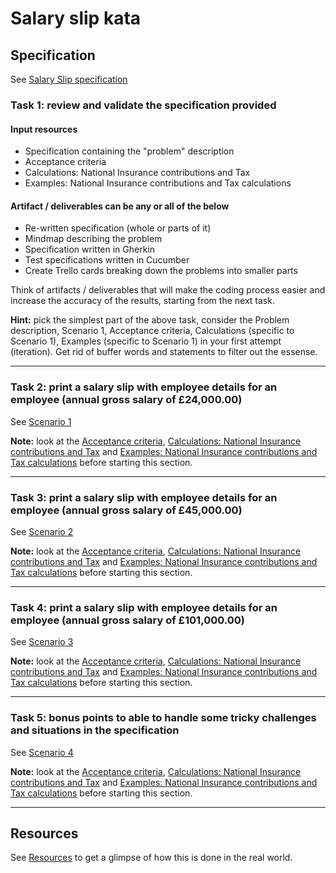 Salary slip kata
================

## Specification

See [Salary Slip specification](./specification.md)

### Task 1: review and validate the specification provided
   
#### Input resources
  
  - Specification containing the "problem" description
  - Acceptance criteria
  - Calculations: National Insurance contributions and Tax
  - Examples: National Insurance contributions and Tax calculations
 
#### Artifact / deliverables can be any or all of the below
  
  - Re-written specification (whole or parts of it)
  - Mindmap describing the problem
  - Specification written in Gherkin
  - Test specifications written in Cucumber
  - Create Trello cards breaking down the problems into smaller parts
  
Think of artifacts / deliverables that will make the coding process easier and increase the accuracy of the results, starting from the next task.

**Hint:** pick the simplest part of the above task, consider the Problem description, Scenario 1, Acceptance criteria, Calculations (specific to Scenario 1), Examples (specific to Scenario 1) in your first attempt (iteration). Get rid of buffer words and statements to filter out the essense.

---

### Task 2: print a salary slip with employee details for an employee (annual gross salary of £24,000.00)

See [Scenario 1](./specification.md#scenario-1-print-a-salary-slip-with-employee-details-for-an-employee-annual-gross-salary-of-2400000)

**Note:** look at the [Acceptance criteria](./specification.md#acceptance-criteria), [Calculations: National Insurance contributions and Tax](./specification.md#calculations-national-insurance-contributions-and-tax) and [Examples: National Insurance contributions and Tax calculations](./specification.md#examples-national-insurance-contributions-and-tax-calculations) before starting this section.

---

### Task 3: print a salary slip with employee details for an employee (annual gross salary of £45,000.00)

See [Scenario 2](./specification.md#scenario-2-print-a-salary-slip-with-employee-details-for-an-employee-annual-gross-salary-of-4500000)

**Note:** look at the [Acceptance criteria](./specification.md#acceptance-criteria), [Calculations: National Insurance contributions and Tax](./specification.md#calculations-national-insurance-contributions-and-tax) and [Examples: National Insurance contributions and Tax calculations](./specification.md#examples-national-insurance-contributions-and-tax-calculations) before starting this section.

---    

### Task 4: print a salary slip with employee details for an employee (annual gross salary of £101,000.00)

See [Scenario 3](./specification.md#scenario-3-print-a-salary-slip-with-employee-details-for-an-employee-annual-gross-salary-of-10100000)

**Note:** look at the [Acceptance criteria](./specification.md#acceptance-criteria), [Calculations: National Insurance contributions and Tax](./specification.md#calculations-national-insurance-contributions-and-tax) and [Examples: National Insurance contributions and Tax calculations](./specification.md#examples-national-insurance-contributions-and-tax-calculations) before starting this section.

---

### Task 5: bonus points to able to handle some tricky challenges and situations in the specification

See [Scenario 4](./specification.md#scenario-4-bonus-points-to-able-to-handle-some-tricky-challenges-and-situations-in-the-specification)

**Note:** look at the [Acceptance criteria](./specification.md#acceptance-criteria), [Calculations: National Insurance contributions and Tax](./specification.md#calculations-national-insurance-contributions-and-tax) and [Examples: National Insurance contributions and Tax calculations](./specification.md#examples-national-insurance-contributions-and-tax-calculations) before starting this section.

---

## Resources

See [Resources](./specification.md#resources) to get a glimpse of how this is done in the real world.